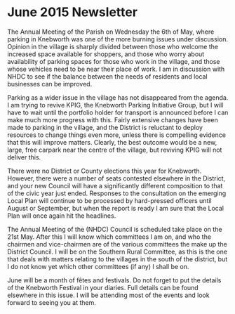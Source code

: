 # June 2015 Newsletter

The Annual Meeting of the Parish on Wednesday the 6th of May, where
parking in Knebworth was one of the more burning issues under
discussion. Opinion in the village is sharply divided between those who
welcome the increased space available for shoppers, and those who worry
about availability of parking spaces for those who work in the village,
and those whose vehicles need to be near their place of work. I am in
discussion with NHDC to see if the balance between the needs of
residents and local businesses can be improved.

Parking as a wider issue in the village has not disappeared from the
agenda. I am trying to revive KPIG, the Knebworth Parking Initiative
Group, but I will have to wait until the portfolio holder for transport
is announced before I can make much more progress with this. Fairly
extensive changes have been made to parking in the village, and the
District is reluctant to deploy resources to change things even more,
unless there is compelling evidence that this will improve matters.
Clearly, the best outcome would be a new, large, free carpark near the
centre of the village, but reviving KPIG will not deliver this.

There were no District or County elections this year for Knebworth.
However, there were a number of seats contested elsewhere in the
District, and your new Council will have a significantly different
composition to that of the civic year just ended. Responses to the
consultation on the emerging Local Plan will continue to be processed by
hard-pressed officers until August or September, but when the report is
ready I am sure that the Local Plan will once again hit the headlines.

The Annual Meeting of the (NHDC) Council is scheduled take place on the
21st May. After this I will know which committees I am on, and who the
chairmen and vice-chairmen are of the various committees the make up the
District Council. I will be on the Southern Rural Committee, as this is
the one that deals with matters relating to the villages in the south of
the district, but I do not know yet which other committees (if any) I
shall be on.

June will be a month of fêtes and festivals. Do not forget to put the
details of the Knebworth Festival in your diaries. Full details can be
found elsewhere in this issue. I will be attending most of the events
and look forward to seeing you at them.

